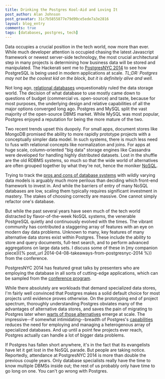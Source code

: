 ```yaml
---
title: Drinking the Postgres Kool-Aid and Loving It
post_author: Alan Johnson
post_gravatar: 31c7b5855877e79d99ce5ede7a3e2816
layout: blog_entry
comments: true
tags: [databases, postgres, tech]
---
```


Data occupies a crucial position in the tech world, now more than ever. While much developer attention is occupied chasing the latest Javascript framework or newest server-side technology, the most crucial architectural step in many projects is determining how business data will be stored and manipulated. The Hackerati sent me to [PostgresNYC 2014][] to see how PostgreSQL is being used in modern applications at scale. *TL;DR: Postgres may not be the coolest kid on the block, but it is definitely alive and well.* 

Not long ago, [relational databases][] unquestionably ruled the data storage world. The decision of what database to use mostly came down to questions of budget (commercial vs. open-source) and taste, because for most purposes, the underlying design and relative capabilities of all the major options converged long ago. Postgres and MySQL split the vast majority of the open-source DBMS market. While MySQL was most popular, Postgres enjoyed a reputation for being the more mature of the two.

Two recent trends upset this duopoly. For small apps, document stores like MongoDB promised the ability to more rapidly prototype projects with a conceptually simpler data model. In such systems, there is much less need to fuss with relational concepts like normalization and joins. For apps at huge scale, column-oriented "big data" storage engines like Cassandra were developed for handling highly distributed datasets. Lost in the shuffle are the old RDBMS systems, so much so that the wide world of alternatives are often grouped together by what they're not, hence the moniker [NoSQL][].

Trying to track the [pros and cons of database systems][] with wildly varying data models is arguably much more perilous than deciding which front-end framework to invest in. And while the barriers of entry of many NoSQL databases are low, scaling them typically requires significant investment in mastery. The stakes of choosing correctly are massive. One cannot simply refactor one's database.

But while the past several years have seen much of the tech world distracted by flavor-of-the-week NoSQL systems, the venerable PostgreSQL quietly and continuously evolved with the times. The vibrant community has contributed a staggering array of features with an eye on modern day data problems. Unknown to many, key features of many alternative data stores exist within Postgres. These include the ability to store and query documents, full-text search, and to perform advanced aggregations on large data sets. I discuss some of these in [my companion piece]({% post_url 2014-04-08-takeaways-from-postgresnyc-2014 %}) from the conference.

PostgresNYC 2014 has featured great talks by presenters who are employing the database in all sorts of cutting-edge applications, which can be sampled from the [conference program][].

While there absolutely are workloads that demand specialized data stores, I'm fairly well convinced that Postgres makes a solid default choice for most projects until evidence proves otherwise. On the prototyping end of project spectrum, thoroughly understanding Postgres obviates many of the advantages of alternative data stores, and saves the pain of migrating to Postgres later when [warts of those alternatives][] emerge at scale. The impressive--if somewhat intimidating--breadth of Postgres's [capabilities][] reduces the need for employing and managing a heterogenous array of specialized databases. And up until a point few projects ever reach, Postgres actually can handle a lot of bigger data problems.

If Postgres has fallen short anywhere, it's in the fact that its evangelists have let it get lost in the NoSQL parade. But people are taking notice. Reportedly, attendance at PostgresNYC 2014 is more than double the previous couple years. Only database specialists really have the time to know multiple DBMSs inside out; the rest of us probably only have time to go long on one. You can't go wrong with Postgres.

[PostgresNYC 2014]: http://nyc.pgconf.us/2014/
[relational databases]: http://en.wikipedia.org/wiki/Relational_database
[NoSQL]: http://en.wikipedia.org/wiki/NoSQL
[pros and cons of database systems]: http://kkovacs.eu/cassandra-vs-mongodb-vs-couchdb-vs-redis
[conference program]: http://nyc.pgconf.us/2014/schedule/
[warts of those alternatives]: https://www.google.com/search?q=mongodb+problems
[capabilities]: http://www.postgresql.org/about/featurematrix/
